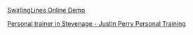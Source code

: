 <a href="http://berezoviy.github.io/Collection/">SwirlingLines Online Demo</a>

<a href="http://justinperrypt.co.uk/">Personal trainer in Stevenage - Justin Perry Personal Training</a>
